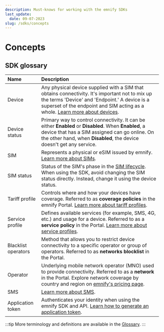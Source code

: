 ```yaml
---
description: Must-knows for working with the emnify SDKs
last_update: 
  date: 09-07-2023
slug: /sdks/concepts
---
```


# Concepts

## SDK glossary

<!-- vale emnify.Race = NO -->
<!-- vale emnify.WordList = NO -->
| Name      | Description |
| :-------- | :---------- |
| Device  | Any physical device supplied with a SIM that obtains connectivity. It's important not to mix up the terms 'Device' and 'Endpoint.' A device is a superset of the endpoint and SIM acting as a whole. [Learn more about devices](/quickstart/create-device).  |
| Device status  | Primary way to control connectivity. It can be either **Enabled** or **Disabled**. When **Enabled**, a device that has a SIM assigned can go online. On the other hand, when **Disabled**, the device doesn't get any service.  |
| SIM  | Represents a physical or eSIM issued by emnify. [Learn more about SIMs](/services/global-iot-sim).  |
| SIM status  | Status of the SIM's phase in the [SIM lifecycle](/services/sim-lifecycle-management). When using the SDK, avoid changing the SIM status directly. Instead, change it using the device status.  |
| Tariff profile  | Controls where and how your devices have coverage. Referred to as **coverage policies** in the emnify Portal. [Learn more about tariff profiles](https://cdn.emnify.net/api/doc/tariff-profile.html).  |
| Service profile  | Defines available services (for example, SMS, 4G, etc.) and usage for a device. Referred to as a **service policy** in the Portal. [Learn more about service profiles](https://cdn.emnify.net/api/doc/service-profile.html).  |
| Blacklist operators  | Method that allows you to restrict device connectivity to a specific operator or group of operators. Referred to as **networks blocklist** in the Portal.  |
| Operator  | Underlying mobile network operator (MNO) used to provide connectivity. Referred to as a **network** in the Portal. Explore network coverage by country and region on [emnify's pricing page](https://www.emnify.com/pricing).  |
| SMS  | [Learn more about SMS](/services/sms).  |
| Application token  | Authenticates your identity when using the emnify SDK and API. [Learn how to generate an application token](/portal/application-tokens).  |

:::tip
More terminology and definitions are available in the [Glossary](/glossary).
:::
